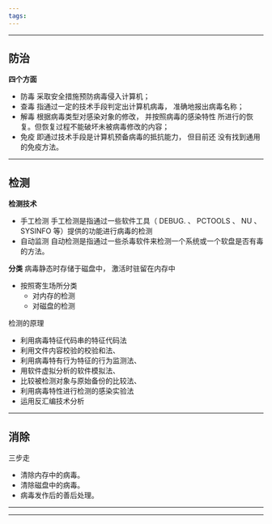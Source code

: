 ```yaml
---
tags:
---
```

---
## 防治

**四个方面**
- 防毒
	采取安全措施预防病毒侵入计算机；
- 查毒
	指通过一定的技术手段判定出计算机病毒， 准确地报出病毒名称；
- 解毒
	根据病毒类型对感染对象的修改， 并按照病毒的感染特性 所进行的恢复。但恢复过程不能破坏未被病毒修改的内容；
- 免疫
	即通过技术手段是计算机预备病毒的抵抗能力， 但目前还 没有找到通用的免疫方法。

---
## 检测

**检测技术**
- 手工检测
	手工检测是指通过一些软件工具（ DEBUG. 、 PCTOOLS 、 NU 、 SYSINFO 等）提供的功能进行病毒的检测
- 自动监测
	自动检测是指通过一些杀毒软件来检测一个系统或一个软盘是否有毒的方法。


**分类**
病毒静态时存储于磁盘中， 激活时驻留在内存中
- 按照寄生场所分类
	- 对内存的检测
	- 对磁盘的检测

检测的原理
- 利用病毒特征代码串的特征代码法
- 利用文件内容校验的校验和法、
- 利用病毒特有行为特征的行为监测法、
- 用软件虚拟分析的软件模拟法、
- 比较被检测对象与原始备份的比较法、
- 利用病毒特性进行检测的感染实验法
- 运用反汇编技术分析

---
## 消除

三步走
- 清除内存中的病毒。
- 清除磁盘中的病毒。
- 病毒发作后的善后处理。









---
---